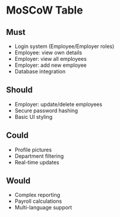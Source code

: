 # MoSCoW Table

## Must
- Login system (Employee/Employer roles)
- Employee: view own details
- Employer: view all employees
- Employer: add new employee
- Database integration

## Should
- Employer: update/delete employees
- Secure password hashing
- Basic UI styling

## Could
- Profile pictures
- Department filtering
- Real-time updates

## Would
- Complex reporting
- Payroll calculations
- Multi-language support